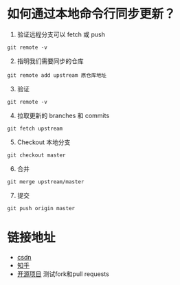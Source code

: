 # 如何通过本地命令行同步更新？

1. 验证远程分支可以 fetch 或 push
   
`git remote -v`

2. 指明我们需要同步的仓库
   
`git remote add upstream 原仓库地址`

3. 验证
   
`git remote -v`

4. 拉取更新的 branches 和 commits

`git fetch upstream`

5. Checkout 本地分支

`git checkout master`

6. 合并

`git merge upstream/master`

7. 提交

`git push origin master`

# 链接地址
- [csdn](https://blog.csdn.net/wuzhongqiang/article/details/103227170)
- [知乎](https://zhuanlan.zhihu.com/p/51844239)
- [开源项目](https://github.com/firstcontributions/first-contributions)
   测试fork和pull requests